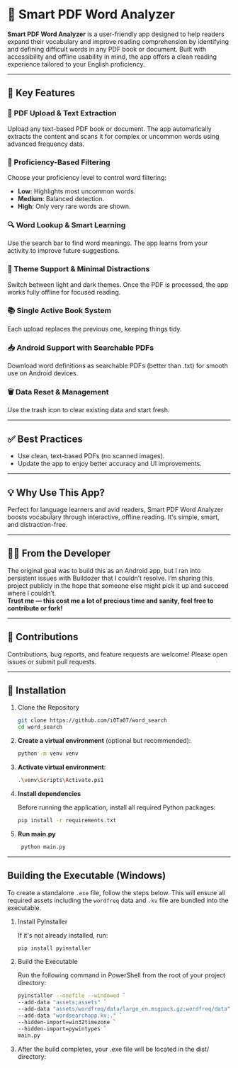 # 📘 Smart PDF Word Analyzer

**Smart PDF Word Analyzer** is a user-friendly app designed to help readers expand their vocabulary and improve reading comprehension by identifying and defining difficult words in any PDF book or document. Built with accessibility and offline usability in mind, the app offers a clean reading experience tailored to your English proficiency.

---

## 🚀 Key Features

### 📄 PDF Upload & Text Extraction  
Upload any text-based PDF book or document. The app automatically extracts the content and scans it for complex or uncommon words using advanced frequency data.

### 🎯 Proficiency-Based Filtering  
Choose your proficiency level to control word filtering:
- **Low**: Highlights most uncommon words.  
- **Medium**: Balanced detection.  
- **High**: Only very rare words are shown.

### 🔍 Word Lookup & Smart Learning  
Use the search bar to find word meanings. The app learns from your activity to improve future suggestions.

### 🌙 Theme Support & Minimal Distractions  
Switch between light and dark themes. Once the PDF is processed, the app works fully offline for focused reading.

### 📚 Single Active Book System  
Each upload replaces the previous one, keeping things tidy.

### 📥 Android Support with Searchable PDFs  
Download word definitions as searchable PDFs (better than .txt) for smooth use on Android devices.

### 🗑️ Data Reset & Management  
Use the trash icon to clear existing data and start fresh.

---

## ✅ Best Practices

- Use clean, text-based PDFs (no scanned images).  
- Update the app to enjoy better accuracy and UI improvements.

---

## 💡 Why Use This App?

Perfect for language learners and avid readers, Smart PDF Word Analyzer boosts vocabulary through interactive, offline reading. It's simple, smart, and distraction-free.


---

## 👨‍💻 From the Developer

The original goal was to build this as an Android app, but I ran into persistent issues with Buildozer that I couldn’t resolve. I’m sharing this project publicly in the hope that someone else might pick it up and succeed where I couldn’t.  
**Trust me — this cost me a lot of precious time and sanity, feel free to contribute or fork!**

---

## 🤝 Contributions

Contributions, bug reports, and feature requests are welcome! Please open issues or submit pull requests.

---


## 🚀 Installation

1. Clone the Repository

      ```bash
      git clone https://github.com/i0Ta07/word_search
      cd word_search

2. **Create a virtual environment** (optional but recommended):

   ```bash
   python -m venv venv
   
3. **Activate virtual environment**:
   
   ```bash
   .\venv\Scripts\Activate.ps1
   
4. **Install dependencies**

   Before running the application, install all required Python packages:

   ```bash
   pip install -r requirements.txt

5. **Run main.py**

   ```bash
    python main.py

---

## Building the Executable (Windows)

To create a standalone `.exe` file, follow the steps below. This will ensure all required assets including the `wordfreq` data and `.kv` file are bundled into the executable.

1. Install PyInstaller

   If it's not already installed, run:
 
   ```bash
   pip install pyinstaller

2. Build the Executable

   Run the following command in PowerShell from the root of your project directory:
   
      ```bash
      pyinstaller --onefile --windowed `
     --add-data "assets;assets" `
     --add-data "assets/wordfreq/data/large_en.msgpack.gz;wordfreq/data" `
     --add-data "wordsearchapp.kv;." `
     --hidden-import=win32timezone `
     --hidden-import=pywintypes `
     main.py

3. After the build completes, your .exe file will be located in the dist/ directory:
